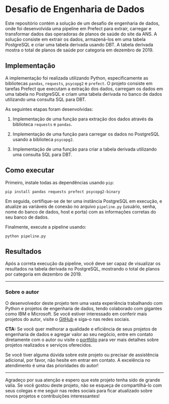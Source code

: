 # Desafio de Engenharia de Dados

Este repositório contém a solução de um desafio de engenharia de dados, onde foi desenvolvida uma pipeline em Prefect para extrair, carregar e transformar dados das operadoras de planos de saúde do site da ANS. A solução consiste em extrair os dados, armazená-los em uma tabela PostgreSQL e criar uma tabela derivada usando DBT. A tabela derivada mostra o total de planos de saúde por categoria em dezembro de 2019.

## Implementação

A implementação foi realizada utilizando Python, especificamente as bibliotecas `pandas`, `requests`, `psycopg2` e `prefect`. O projeto consiste em tarefas Prefect que executam a extração dos dados, carregam os dados em uma tabela no PostgreSQL e criam uma tabela derivada no banco de dados utilizando uma consulta SQL para DBT.

As seguintes etapas foram desenvolvidas:

1. Implementação de uma função para extração dos dados através da biblioteca `requests` e `pandas`.

2. Implementação de uma função para carregar os dados no PostgreSQL usando a biblioteca `psycopg2`.

3. Implementação de uma função para criar a tabela derivada utilizando uma consulta SQL para DBT.

## Como executar

Primeiro, instale todas as dependências usando `pip`:

```
pip install pandas requests prefect psycopg2-binary
```

Em seguida, certifique-se de ter uma instância PostgreSQL em execução, e atualize as variáveis de conexão no arquivo `pipeline.py` (usuário, senha, nome do banco de dados, host e porta) com as informações corretas do seu banco de dados.

Finalmente, execute a pipeline usando:

```
python pipeline.py
```

## Resultados

Após a correta execução da pipeline, você deve ser capaz de visualizar os resultados na tabela derivada no PostgreSQL, mostrando o total de planos por categoria em dezembro de 2019.

---

### Sobre o autor

O desenvolvedor deste projeto tem uma vasta experiência trabalhando com Python e projetos de engenharia de dados, tendo colaborado com gigantes como IBM e Microsoft. Se você estiver interessado em conferir mais projetos do autor, visite o [GitHub](https://github.com/dougdotcon) e siga-o nas redes sociais.

**CTA:** Se você quer melhorar a qualidade e eficiência de seus projetos de engenharia de dados e agregar valor ao seu negócio, entre em contato diretamente com o autor ou visite o [portfólio](https://meusprojetos.uwu.ai/) para ver mais detalhes sobre projetos realizados e serviços oferecidos.

Se você tiver alguma dúvida sobre este projeto ou precisar de assistência adicional, por favor, não hesite em entrar em contato. A excelência no atendimento é uma das prioridades do autor!

---

Agradeço por sua atenção e espero que este projeto tenha sido de grande valia. Se você gostou deste projeto, não se esqueça de compartilhá-lo com seus colegas e me seguir nas redes sociais para ficar atualizado sobre novos projetos e contribuições interessantes!